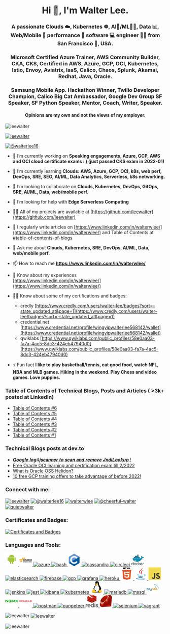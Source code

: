 <h1 align="center">Hi 👋, I'm Walter Lee.</h1>
<h3 align="center">A passionate Clouds ☁️, Kubernetes ☸, AI🧠/ML👨‍💻, Data 📊, Web/Mobile 🤳 performance 💯 software 💻 engineer 👨‍🔧 from San Francisco 🌉, USA. </h3>
<h3 align="center">Microsoft Certified Azure Trainer, AWS Community Builder, CKA, CKS, Certified in AWS, Azure, GCP, OCI, Kubernetes, Istio, Envoy, Aviatrix, IaaS, Calico, Chaos, Splunk, Akamai, Redhat, Java, Oracle. </h3>
<h3 align="center">Samsung Mobile App. Hackathon Winner, Twilio Developer Champion, Calico Big Cat Ambassador, Google Dev Group SF Speaker, SF Python Speaker, Mentor, Coach, Writer, Speaker. </h3>
<h4 align="center">Opinions are my own and not the views of my employer.</h4>

<p align="left"> <img src="https://komarev.com/ghpvc/?username=leewalter&label=Profile%20views&color=0e75b6&style=flat" alt="leewalter" /> </p>

<p align="left"> <a href="https://github.com/ryo-ma/github-profile-trophy"><img src="https://github-profile-trophy.vercel.app/?username=leewalter" alt="leewalter" /></a> </p>

<p align="left"> <a href="https://twitter.com/@walterlee16" target="blank"><img src="https://img.shields.io/twitter/follow/walterlee16?logo=twitter&style=for-the-badge" alt="@walterlee16" /></a> </p>

- 🔭 I’m currently working on **Speaking engagements, Azure, GCP, AWS and OCI cloud certificate exams : ) (just passed CKS exam in 2022-01)** 

- 🌱 I’m currently learning **Clouds: AWS, Azure, GCP, OCI, k8s, web perf, DevOps, SRE, SEO, AI/ML, Data Analytics, Serverless, k8s networking.**

- 👯 I’m looking to collaborate on **Clouds, Kubernetes, DevOps, GitOps, SRE, AI/ML, Data, web/mobile perf.**

- 🤝 I’m looking for help with **Edge Serverless Computing**

- 👨‍💻 All of my projects are available at [https://github.com/leewalter](https://github.com/leewalter)

- 📝 I regularly write articles on [https://www.linkedin.com/in/walterwlee/](https://www.linkedin.com/in/walterwlee/) and Table of Contents at  [#table-of-contents-of-blogs](#table-of-contents-of-blogs-posts-and-articles--3k-at-linkedin) 

- 💬 Ask me about **Clouds, Kubernetes, SRE, DevOps, AI/ML, Data, web/mobile perf.**

- 📫 How to reach me **https://www.linkedin.com/in/walterwlee/**

- 📄 Know about my experiences [https://www.linkedin.com/in/walterwlee/](https://www.linkedin.com/in/walterwlee/)

- 🧑‍🎓 Know about some of my certifications and badges:
  - credly [https://www.credly.com/users/walter-lee/badges?sort=-state_updated_at&page=1](https://www.credly.com/users/walter-lee/badges?sort=-state_updated_at&page=1)
  - credential.net [https://www.credential.net/profile/wingyipwalterlee568142/wallet](https://www.credential.net/profile/wingyipwalterlee568142/wallet)
  - qwiklabs [https://www.qwiklabs.com/public_profiles/58e0aa03-fa7a-4ac5-8dc3-424eb47940d0](https://www.qwiklabs.com/public_profiles/58e0aa03-fa7a-4ac5-8dc3-424eb47940d0) 


- ⚡ Fun fact **I like to play basketball/tennis, eat good food, watch NFL, NBA and MLB games. Hiking in the weekend. Play Chess and video games. Love puppies.**

### Table of Contents of Technical Blogs, Posts and Articles ( >3k+ posted at LinkedIn)
<!-- ToC-LIST:START -->
- [Table of Contents #6](https://www.linkedin.com/pulse/table-contents-my-postings-6-walter-lee/)
- [Table of Contents #5](https://www.linkedin.com/pulse/table-contents-my-postings-5-walter-lee/)
- [Table of Contents #4](https://www.linkedin.com/pulse/table-contents-my-postings-4-walter-lee/)
- [Table of Contents #3](https://www.linkedin.com/pulse/table-contents-my-postings-3-walter-lee/)
- [Table of Contents #2](https://www.linkedin.com/pulse/table-contents-my-postings-2-walter-lee/)
- [Table of Contents #1](https://www.linkedin.com/pulse/table-contents-my-postings-walter-lee/)
<!-- ToCLIST:END -->


### Technical Blogs posts at dev.to
<!-- BLOG-POST-LIST:START -->
- [𝑮𝒐𝒐𝒈𝒍𝒆 𝒍𝒐𝒈4𝒋𝒔𝒄𝒂𝒏𝒏𝒆𝒓 𝒕𝒐 𝒔𝒄𝒂𝒏 𝒂𝒏𝒅 𝒓𝒆𝒎𝒐𝒗𝒆 𝑱𝒏𝒅𝒊𝑳𝒐𝒐𝒌𝒖𝒑 !](https://dev.to/leewalter/4--3lpn)
- [Free Oracle OCI learning and certification exam till 2/2022](https://dev.to/leewalter/free-oracle-oci-learning-and-certification-exam-till-22022-3i0c)
- [What is Oracle OSS Helidon?](https://dev.to/leewalter/what-is-oracle-oss-helidon-35e1)
- [10 free GCP training offers to take advantage of before 2022!](https://dev.to/leewalter/10-free-gcp-training-offers-to-take-advantage-of-before-2022-35j6)
<!-- BLOG-POST-LIST:END -->

<h3 align="left">Connect with me:</h3>
<p align="left">
<a href="https://dev.to/leewalter" target="blank"><img align="center" src="https://cdn.jsdelivr.net/npm/simple-icons@3.0.1/icons/dev-dot-to.svg" alt="leewalter" height="30" width="40" /></a>
<a href="https://twitter.com/@walterlee16" target="blank"><img align="center" src="https://raw.githubusercontent.com/rahuldkjain/github-profile-readme-generator/master/src/images/icons/Social/twitter.svg" alt="@walterlee16" height="30" width="40" /></a>
<a href="https://linkedin.com/in/walterwlee" target="blank"><img align="center" src="https://raw.githubusercontent.com/rahuldkjain/github-profile-readme-generator/master/src/images/icons/Social/linked-in-alt.svg" alt="walterwlee" height="30" width="40" /></a>
<a href="https://medium.com/@cheerful-walter" target="blank"><img align="center" src="https://raw.githubusercontent.com/rahuldkjain/github-profile-readme-generator/master/src/images/icons/Social/medium.svg" alt="@cheerful-walter" height="30" width="40" /></a>
<a href="https://www.hackerrank.com/quietwalter" target="blank"><img align="center" src="https://raw.githubusercontent.com/rahuldkjain/github-profile-readme-generator/master/src/images/icons/Social/hackerrank.svg" alt="quietwalter" height="30" width="40" /></a>
</p>

<h3 align="left">Certificates and Badges:</h3>


<a href="https://github.com/leewalter/leewalter/blob/main/my%2046%20badges2.png" target="blank"><img align="center" src="https://github.com/leewalter/leewalter/blob/main/my%2047%20badges3.png" alt="Certificates and Badges" height="1200" width="1200" /></a>


<h3 align="left">Languages and Tools:</h3>
<p align="left"> <a href="https://developer.android.com" target="_blank"> <img src="https://raw.githubusercontent.com/devicons/devicon/master/icons/android/android-original-wordmark.svg" alt="android" width="40" height="40"/> </a> <a href="https://aws.amazon.com" target="_blank"> <img src="https://raw.githubusercontent.com/devicons/devicon/master/icons/amazonwebservices/amazonwebservices-original-wordmark.svg" alt="aws" width="40" height="40"/> </a> <a href="https://azure.microsoft.com/en-in/" target="_blank"> <img src="https://www.vectorlogo.zone/logos/microsoft_azure/microsoft_azure-icon.svg" alt="azure" width="40" height="40"/> </a> <a href="https://www.gnu.org/software/bash/" target="_blank"> <img src="https://www.vectorlogo.zone/logos/gnu_bash/gnu_bash-icon.svg" alt="bash" width="40" height="40"/> </a> <a href="https://www.cprogramming.com/" target="_blank"> <img src="https://raw.githubusercontent.com/devicons/devicon/master/icons/c/c-original.svg" alt="c" width="40" height="40"/> </a> <a href="https://cassandra.apache.org/" target="_blank"> <img src="https://www.vectorlogo.zone/logos/apache_cassandra/apache_cassandra-icon.svg" alt="cassandra" width="40" height="40"/> </a> <a href="https://circleci.com" target="_blank"> <img src="https://www.vectorlogo.zone/logos/circleci/circleci-icon.svg" alt="circleci" width="40" height="40"/> </a> <a href="https://www.docker.com/" target="_blank"> <img src="https://raw.githubusercontent.com/devicons/devicon/master/icons/docker/docker-original-wordmark.svg" alt="docker" width="40" height="40"/> </a> <a href="https://www.elastic.co" target="_blank"> <img src="https://www.vectorlogo.zone/logos/elastic/elastic-icon.svg" alt="elasticsearch" width="40" height="40"/> </a> <a href="https://firebase.google.com/" target="_blank"> <img src="https://www.vectorlogo.zone/logos/firebase/firebase-icon.svg" alt="firebase" width="40" height="40"/> </a> <a href="https://cloud.google.com" target="_blank"> <img src="https://www.vectorlogo.zone/logos/google_cloud/google_cloud-icon.svg" alt="gcp" width="40" height="40"/> </a> <a href="https://grafana.com" target="_blank"> <img src="https://www.vectorlogo.zone/logos/grafana/grafana-icon.svg" alt="grafana" width="40" height="40"/> </a> <a href="https://heroku.com" target="_blank"> <img src="https://www.vectorlogo.zone/logos/heroku/heroku-icon.svg" alt="heroku" width="40" height="40"/> </a> <a href="https://www.w3.org/html/" target="_blank"> <img src="https://raw.githubusercontent.com/devicons/devicon/master/icons/html5/html5-original-wordmark.svg" alt="html5" width="40" height="40"/> </a> <a href="https://www.java.com" target="_blank"> <img src="https://raw.githubusercontent.com/devicons/devicon/master/icons/java/java-original.svg" alt="java" width="40" height="40"/> </a> <a href="https://developer.mozilla.org/en-US/docs/Web/JavaScript" target="_blank"> <img src="https://raw.githubusercontent.com/devicons/devicon/master/icons/javascript/javascript-original.svg" alt="javascript" width="40" height="40"/> </a> <a href="https://www.jenkins.io" target="_blank"> <img src="https://www.vectorlogo.zone/logos/jenkins/jenkins-icon.svg" alt="jenkins" width="40" height="40"/> </a> <a href="https://jestjs.io" target="_blank"> <img src="https://www.vectorlogo.zone/logos/jestjsio/jestjsio-icon.svg" alt="jest" width="40" height="40"/> </a> <a href="https://www.elastic.co/kibana" target="_blank"> <img src="https://www.vectorlogo.zone/logos/elasticco_kibana/elasticco_kibana-icon.svg" alt="kibana" width="40" height="40"/> </a> <a href="https://kubernetes.io" target="_blank"> <img src="https://www.vectorlogo.zone/logos/kubernetes/kubernetes-icon.svg" alt="kubernetes" width="40" height="40"/> </a> <a href="https://www.linux.org/" target="_blank"> <img src="https://raw.githubusercontent.com/devicons/devicon/master/icons/linux/linux-original.svg" alt="linux" width="40" height="40"/> </a> <a href="https://mariadb.org/" target="_blank"> <img src="https://www.vectorlogo.zone/logos/mariadb/mariadb-icon.svg" alt="mariadb" width="40" height="40"/> </a> <a href="https://www.microsoft.com/en-us/sql-server" target="_blank"> <img src="https://www.svgrepo.com/show/303229/microsoft-sql-server-logo.svg" alt="mssql" width="40" height="40"/> </a> <a href="https://www.mysql.com/" target="_blank"> <img src="https://raw.githubusercontent.com/devicons/devicon/master/icons/mysql/mysql-original-wordmark.svg" alt="mysql" width="40" height="40"/> </a> <a href="https://www.nginx.com" target="_blank"> <img src="https://raw.githubusercontent.com/devicons/devicon/master/icons/nginx/nginx-original.svg" alt="nginx" width="40" height="40"/> </a> <a href="https://www.oracle.com/" target="_blank"> <img src="https://raw.githubusercontent.com/devicons/devicon/master/icons/oracle/oracle-original.svg" alt="oracle" width="40" height="40"/> </a> <a href="https://postman.com" target="_blank"> <img src="https://www.vectorlogo.zone/logos/getpostman/getpostman-icon.svg" alt="postman" width="40" height="40"/> </a> <a href="https://github.com/puppeteer/puppeteer" target="_blank"> <img src="https://www.vectorlogo.zone/logos/pptrdev/pptrdev-official.svg" alt="puppeteer" width="40" height="40"/> </a> <a href="https://redis.io" target="_blank"> <img src="https://raw.githubusercontent.com/devicons/devicon/master/icons/redis/redis-original-wordmark.svg" alt="redis" width="40" height="40"/> </a> <a href="https://www.ruby-lang.org/en/" target="_blank"> <img src="https://raw.githubusercontent.com/devicons/devicon/master/icons/ruby/ruby-original.svg" alt="ruby" width="40" height="40"/> </a> <a href="https://www.selenium.dev" target="_blank"> <img src="https://raw.githubusercontent.com/detain/svg-logos/780f25886640cef088af994181646db2f6b1a3f8/svg/selenium-logo.svg" alt="selenium" width="40" height="40"/> </a> <a href="https://www.vagrantup.com/" target="_blank"> <img src="https://www.vectorlogo.zone/logos/vagrantup/vagrantup-icon.svg" alt="vagrant" width="40" height="40"/> </a> </p>

<p><img align="left" src="https://github-readme-stats.vercel.app/api/top-langs?username=leewalter&show_icons=true&locale=en&layout=compact" alt="leewalter" /></p>

<p>&nbsp;<img align="center" src="https://github-readme-stats.vercel.app/api?username=leewalter&show_icons=true&locale=en" alt="leewalter" /></p>

<p><img align="center" src="https://github-readme-streak-stats.herokuapp.com/?user=leewalter&" alt="leewalter" /></p>

